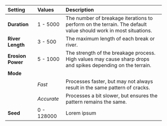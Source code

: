 | Setting           | Values     | Description |
| :---------------- | :--------- | :---------- |
| **Duration**      | 1 - 5000   | The number of breakage iterations to perform on the terrain. The default value should work in most situations. |
| **River Length**  | 3 - 500    | The maximum length of each break or river. |
| **Erosion Power** | 5 - 1000   | The strength of the breakage process. High values may cause sharp drops and spikes depending on the terrain. |
| **Mode**          |            |
|                   | *Fast*     | Processes faster, but may not always result in the same pattern of cracks. |
|                   | *Accurate* | Processes a bit slower, but ensures the pattern remains the same. |
| **Seed**          | 0 - 128000 | Lorem ipsum |
